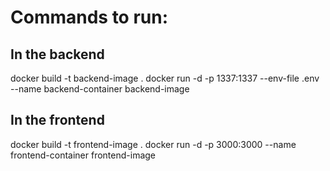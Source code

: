 # Commands to run:

## In the backend
docker build -t backend-image .
docker run -d -p 1337:1337 --env-file .env --name backend-container backend-image

## In the frontend
docker build -t frontend-image .
docker run -d -p 3000:3000 --name frontend-container frontend-image
